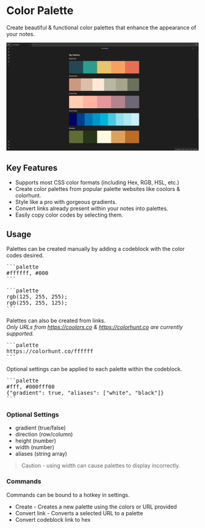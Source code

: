 # Color Palette

Create beautiful & functional color palettes that enhance the appearance of your notes.

![Color Palette Demo](ColorPaletteDemo.png)

## Key Features
- Supports most CSS color formats (including Hex, RGB, HSL, etc.)
- Create color palettes from popular palette websites like coolors & colorhunt.
- Style like a pro with gorgeous gradients.
- Convert links already present within your notes into palettes.
- Easily copy color codes by selecting them.

## Usage

Palettes can be created manually by adding a codeblock with the color codes desired.

<pre>
```palette
#ffffff, #000
```
</pre>

<pre>
```palette
rgb(125, 255, 255);
rgb(255, 255, 125);
```
</pre>

Palettes can also be created from links.\
*Only URLs from https://coolors.co & https://colorhunt.co are currently supported.*

<pre>
```palette
https://colorhunt.co/ffffff
```
</pre>

Optional settings can be applied to each palette within the codeblock.
<pre>
```palette
#fff, #000fff00
{"gradient": true, "aliases": ["white", "black"]}
```
</pre>

### Optional Settings
- gradient (true/false)
- direction (row/column)
- height (number)
- width (number)
- aliases (string array)
> Caution - using width can cause palettes to display incorrectly.

### Commands
Commands can be bound to a hotkey in settings.

- Create - Creates a new palette using the colors or URL provided
- Convert link - Converts a selected URL to a palette
- Convert codeblock link to hex
